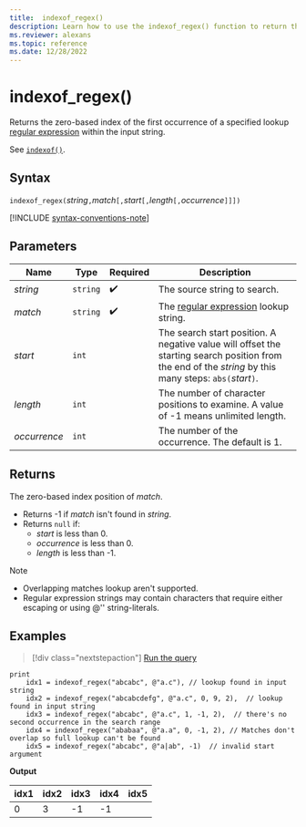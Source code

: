 ```yaml
---
title:  indexof_regex()
description: Learn how to use the indexof_regex() function to return the zero-based index position of a `regex` input.
ms.reviewer: alexans
ms.topic: reference
ms.date: 12/28/2022
---
```

# indexof_regex()

Returns the zero-based index of the first occurrence of a specified lookup [regular expression](regex.md) within the input string.

See [`indexof()`](indexof-function.md).

## Syntax

`indexof_regex(`*string*`,`*match*`[,`*start*`[,`*length*`[,`*occurrence*`]]])`

[!INCLUDE [syntax-conventions-note](../../includes/syntax-conventions-note.md)]

## Parameters

| Name | Type | Required | Description |
|--|--|--|--|
|*string*| `string` |  :heavy_check_mark: | The source string to search.|  
|*match*| `string` |  :heavy_check_mark: | The [regular expression](regex.md) lookup string.|
|*start*| `int` | | The search start position. A negative value will offset the starting search position from the end of the *string* by this many steps: `abs(`*start*`)`. |
|*length*| `int` | | The number of character positions to examine. A value of -1 means unlimited length.|
|*occurrence*| `int` | | The number of the occurrence. The default is 1.|

## Returns

The zero-based index position of *match*.

* Returns -1 if *match* isn't found in *string*.
* Returns `null` if:
  * *start* is less than 0.
  * *occurrence* is less than 0.
  * *length* is less than -1.

> [!NOTE]
>
> * Overlapping matches lookup aren't supported.
> * Regular expression strings may contain characters that require either escaping or using @'' string-literals.

## Examples

> [!div class="nextstepaction"]
> <a href="https://dataexplorer.azure.com/clusters/help/databases/Samples?query=H4sIAAAAAAAAA42Qy07DMBBF93zFVTalkqGkwIIFEj/AN1QTe+JYGDvyo8qCj2dSatjwsmd3Nef4ek4ulAvIcWbp8QgXDC9xPCS2vFx2NGiZTuGpo2vdbRV2O/gYX+qMMdZgZEFmrgW5CMs21v4nluHRfvIUbhQeFPYC/i/59s9XKvQKV/0XtkyceJMRIjLrKOyodU2Jg+ZVI7kElPSERMFyU919p5JLZxV9FGgqMT1T0RNnmBg2BfHIydOMHDFW71s9TWs48Llns93/XuyNhm51bU+VXDiSd0b+hlI5nNZAydZXDuUd3NbxhNUBAAA=" target="_blank">Run the query</a>

```kusto
print
    idx1 = indexof_regex("abcabc", @"a.c"), // lookup found in input string
    idx2 = indexof_regex("abcabcdefg", @"a.c", 0, 9, 2),  // lookup found in input string
    idx3 = indexof_regex("abcabc", @"a.c", 1, -1, 2),  // there's no second occurrence in the search range
    idx4 = indexof_regex("ababaa", @"a.a", 0, -1, 2), // Matches don't overlap so full lookup can't be found 
    idx5 = indexof_regex("abcabc", @"a|ab", -1)  // invalid start argument
```

**Output**

|idx1|idx2|idx3|idx4|idx5|
|----|----|----|----|----|
|0   |3   |-1  |-1  |    |
